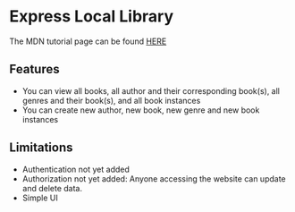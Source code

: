 # Express Local Library

The MDN tutorial page can be found [HERE](https://developer.mozilla.org/en-US/docs/Learn/Server-side/Express_Nodejs)

## Features

- You can view all books, all author and their corresponding book(s), all genres and their book(s), and all book instances
- You can create new author, new book, new genre and new book instances

## Limitations

- Authentication not yet added
- Authorization not yet added: Anyone accessing the website can update and delete data.
- Simple UI
